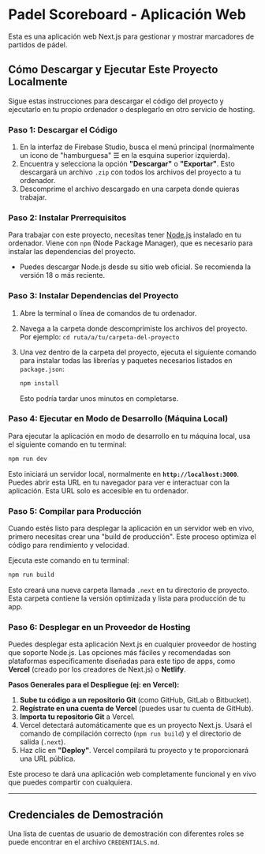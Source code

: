 # Padel Scoreboard - Aplicación Web

Esta es una aplicación web Next.js para gestionar y mostrar marcadores de partidos de pádel.

## Cómo Descargar y Ejecutar Este Proyecto Localmente

Sigue estas instrucciones para descargar el código del proyecto y ejecutarlo en tu propio ordenador o desplegarlo en otro servicio de hosting.

### Paso 1: Descargar el Código

1.  En la interfaz de Firebase Studio, busca el menú principal (normalmente un icono de "hamburguesa" ☰ en la esquina superior izquierda).
2.  Encuentra y selecciona la opción **"Descargar"** o **"Exportar"**. Esto descargará un archivo `.zip` con todos los archivos del proyecto a tu ordenador.
3.  Descomprime el archivo descargado en una carpeta donde quieras trabajar.

### Paso 2: Instalar Prerrequisitos

Para trabajar con este proyecto, necesitas tener [Node.js](https://nodejs.org/) instalado en tu ordenador. Viene con `npm` (Node Package Manager), que es necesario para instalar las dependencias del proyecto.

-   Puedes descargar Node.js desde su sitio web oficial. Se recomienda la versión 18 o más reciente.

### Paso 3: Instalar Dependencias del Proyecto

1.  Abre la terminal o línea de comandos de tu ordenador.
2.  Navega a la carpeta donde descomprimiste los archivos del proyecto. Por ejemplo: `cd ruta/a/tu/carpeta-del-proyecto`
3.  Una vez dentro de la carpeta del proyecto, ejecuta el siguiente comando para instalar todas las librerías y paquetes necesarios listados en `package.json`:

    ```bash
    npm install
    ```

    Esto podría tardar unos minutos en completarse.

### Paso 4: Ejecutar en Modo de Desarrollo (Máquina Local)

Para ejecutar la aplicación en modo de desarrollo en tu máquina local, usa el siguiente comando en tu terminal:

```bash
npm run dev
```

Esto iniciará un servidor local, normalmente en **`http://localhost:3000`**. Puedes abrir esta URL en tu navegador para ver e interactuar con la aplicación. Esta URL solo es accesible en tu ordenador.

### Paso 5: Compilar para Producción

Cuando estés listo para desplegar la aplicación en un servidor web en vivo, primero necesitas crear una "build de producción". Este proceso optimiza el código para rendimiento y velocidad.

Ejecuta este comando en tu terminal:

```bash
npm run build
```

Esto creará una nueva carpeta llamada `.next` en tu directorio de proyecto. Esta carpeta contiene la versión optimizada y lista para producción de tu app.

### Paso 6: Desplegar en un Proveedor de Hosting

Puedes desplegar esta aplicación Next.js en cualquier proveedor de hosting que soporte Node.js. Las opciones más fáciles y recomendadas son plataformas específicamente diseñadas para este tipo de apps, como **Vercel** (creado por los creadores de Next.js) o **Netlify**.

**Pasos Generales para el Despliegue (ej: en Vercel):**

1.  **Sube tu código a un repositorio Git** (como GitHub, GitLab o Bitbucket).
2.  **Regístrate en una cuenta de Vercel** (puedes usar tu cuenta de GitHub).
3.  **Importa tu repositorio Git** a Vercel.
4.  Vercel detectará automáticamente que es un proyecto Next.js. Usará el comando de compilación correcto (`npm run build`) y el directorio de salida (`.next`).
5.  Haz clic en **"Deploy"**. Vercel compilará tu proyecto y te proporcionará una URL pública.

Este proceso te dará una aplicación web completamente funcional y en vivo que puedes compartir con cualquiera.

---

## Credenciales de Demostración

Una lista de cuentas de usuario de demostración con diferentes roles se puede encontrar en el archivo `CREDENTIALS.md`.
